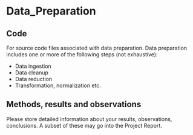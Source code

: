 # Data_Preparation

## Code
For source code files associated with data preparation. Data preparation includes one or more of the following steps (not exhaustive):

- Data ingestion
- Data cleanup
- Data reduction
- Transformation, normalization etc.


## Methods, results and observations
Please store detailed information about your results, observations, conclusions. A subset of these may go into the Project Report.